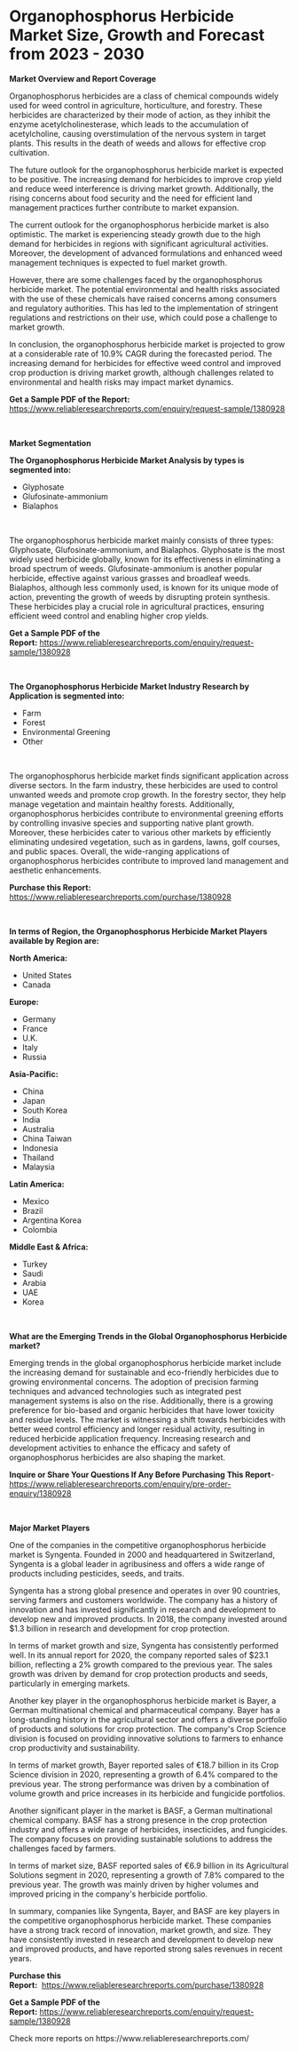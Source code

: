 <p><h1>Organophosphorus Herbicide Market Size, Growth and Forecast from 2023 - 2030</h1></p><p><strong>Market Overview and Report Coverage</strong></p>
<p><p>Organophosphorus herbicides are a class of chemical compounds widely used for weed control in agriculture, horticulture, and forestry. These herbicides are characterized by their mode of action, as they inhibit the enzyme acetylcholinesterase, which leads to the accumulation of acetylcholine, causing overstimulation of the nervous system in target plants. This results in the death of weeds and allows for effective crop cultivation.</p><p>The future outlook for the organophosphorus herbicide market is expected to be positive. The increasing demand for herbicides to improve crop yield and reduce weed interference is driving market growth. Additionally, the rising concerns about food security and the need for efficient land management practices further contribute to market expansion.</p><p>The current outlook for the organophosphorus herbicide market is also optimistic. The market is experiencing steady growth due to the high demand for herbicides in regions with significant agricultural activities. Moreover, the development of advanced formulations and enhanced weed management techniques is expected to fuel market growth.</p><p>However, there are some challenges faced by the organophosphorus herbicide market. The potential environmental and health risks associated with the use of these chemicals have raised concerns among consumers and regulatory authorities. This has led to the implementation of stringent regulations and restrictions on their use, which could pose a challenge to market growth.</p><p>In conclusion, the organophosphorus herbicide market is projected to grow at a considerable rate of 10.9% CAGR during the forecasted period. The increasing demand for herbicides for effective weed control and improved crop production is driving market growth, although challenges related to environmental and health risks may impact market dynamics.</p></p>
<p><strong>Get a Sample PDF of the Report:</strong> <a href="https://www.reliableresearchreports.com/enquiry/request-sample/1380928">https://www.reliableresearchreports.com/enquiry/request-sample/1380928</a></p>
<p>&nbsp;</p>
<p><strong>Market Segmentation</strong></p>
<p><strong>The Organophosphorus Herbicide Market Analysis by types is segmented into:</strong></p>
<p><ul><li>Glyphosate</li><li>Glufosinate-ammonium</li><li>Bialaphos</li></ul></p>
<p>&nbsp;</p>
<p><p>The organophosphorus herbicide market mainly consists of three types: Glyphosate, Glufosinate-ammonium, and Bialaphos. Glyphosate is the most widely used herbicide globally, known for its effectiveness in eliminating a broad spectrum of weeds. Glufosinate-ammonium is another popular herbicide, effective against various grasses and broadleaf weeds. Bialaphos, although less commonly used, is known for its unique mode of action, preventing the growth of weeds by disrupting protein synthesis. These herbicides play a crucial role in agricultural practices, ensuring efficient weed control and enabling higher crop yields.</p></p>
<p><strong>Get a Sample PDF of the Report:</strong>&nbsp;<a href="https://www.reliableresearchreports.com/enquiry/request-sample/1380928">https://www.reliableresearchreports.com/enquiry/request-sample/1380928</a></p>
<p>&nbsp;</p>
<p><strong>The Organophosphorus Herbicide Market Industry Research by Application is segmented into:</strong></p>
<p><ul><li>Farm</li><li>Forest</li><li>Environmental Greening</li><li>Other</li></ul></p>
<p>&nbsp;</p>
<p><p>The organophosphorus herbicide market finds significant application across diverse sectors. In the farm industry, these herbicides are used to control unwanted weeds and promote crop growth. In the forestry sector, they help manage vegetation and maintain healthy forests. Additionally, organophosphorus herbicides contribute to environmental greening efforts by controlling invasive species and supporting native plant growth. Moreover, these herbicides cater to various other markets by efficiently eliminating undesired vegetation, such as in gardens, lawns, golf courses, and public spaces. Overall, the wide-ranging applications of organophosphorus herbicides contribute to improved land management and aesthetic enhancements.</p></p>
<p><strong>Purchase this Report:</strong>&nbsp; <a href="https://www.reliableresearchreports.com/purchase/1380928">https://www.reliableresearchreports.com/purchase/1380928</a></p>
<p>&nbsp;</p>
<p><strong>In terms of Region, the Organophosphorus Herbicide Market Players available by Region are:</strong></p>
<p>
    <p> <strong> North America: </strong>
        <ul>
            <li>United States</li>
            <li>Canada</li>
        </ul>
        </p> 
    <p> <strong> Europe: </strong>
        <ul>
            <li>Germany</li>
            <li>France</li>
            <li>U.K.</li>
            <li>Italy</li>
            <li>Russia</li>
        </ul>
        </p> 
    <p> <strong> Asia-Pacific: </strong>
        <ul>
            <li>China</li>
            <li>Japan</li>
            <li>South Korea</li>
            <li>India</li>
            <li>Australia</li>
            <li>China Taiwan</li>
            <li>Indonesia</li>
            <li>Thailand</li>
            <li>Malaysia</li>
        </ul>
        </p> 
    <p> <strong> Latin America: </strong>
        <ul>
            <li>Mexico</li>
            <li>Brazil</li>
            <li>Argentina Korea</li>
            <li>Colombia</li>
        </ul>
        </p> 
    <p> <strong> Middle East & Africa: </strong>
        <ul>
            <li>Turkey</li>
            <li>Saudi</li>
            <li>Arabia</li>
            <li>UAE</li>
            <li>Korea</li>
        </ul>
    </p>
    </p>
<p>&nbsp;</p>
<p><strong>What are the Emerging Trends in the Global Organophosphorus Herbicide market?</strong></p>
<p><p>Emerging trends in the global organophosphorus herbicide market include the increasing demand for sustainable and eco-friendly herbicides due to growing environmental concerns. The adoption of precision farming techniques and advanced technologies such as integrated pest management systems is also on the rise. Additionally, there is a growing preference for bio-based and organic herbicides that have lower toxicity and residue levels. The market is witnessing a shift towards herbicides with better weed control efficiency and longer residual activity, resulting in reduced herbicide application frequency. Increasing research and development activities to enhance the efficacy and safety of organophosphorus herbicides are also shaping the market.</p></p>
<p><strong>Inquire or Share Your Questions If Any Before Purchasing This Report</strong>- <a href="https://www.reliableresearchreports.com/enquiry/pre-order-enquiry/1380928">https://www.reliableresearchreports.com/enquiry/pre-order-enquiry/1380928</a></p>
<p>&nbsp;</p>
<p><strong>Major Market Players</strong></p>
<p><p>One of the companies in the competitive organophosphorus herbicide market is Syngenta. Founded in 2000 and headquartered in Switzerland, Syngenta is a global leader in agribusiness and offers a wide range of products including pesticides, seeds, and traits. </p><p>Syngenta has a strong global presence and operates in over 90 countries, serving farmers and customers worldwide. The company has a history of innovation and has invested significantly in research and development to develop new and improved products. In 2018, the company invested around $1.3 billion in research and development for crop protection.</p><p>In terms of market growth and size, Syngenta has consistently performed well. In its annual report for 2020, the company reported sales of $23.1 billion, reflecting a 2% growth compared to the previous year. The sales growth was driven by demand for crop protection products and seeds, particularly in emerging markets.</p><p>Another key player in the organophosphorus herbicide market is Bayer, a German multinational chemical and pharmaceutical company. Bayer has a long-standing history in the agricultural sector and offers a diverse portfolio of products and solutions for crop protection. The company's Crop Science division is focused on providing innovative solutions to farmers to enhance crop productivity and sustainability.</p><p>In terms of market growth, Bayer reported sales of €18.7 billion in its Crop Science division in 2020, representing a growth of 6.4% compared to the previous year. The strong performance was driven by a combination of volume growth and price increases in its herbicide and fungicide portfolios.</p><p>Another significant player in the market is BASF, a German multinational chemical company. BASF has a strong presence in the crop protection industry and offers a wide range of herbicides, insecticides, and fungicides. The company focuses on providing sustainable solutions to address the challenges faced by farmers.</p><p>In terms of market size, BASF reported sales of €6.9 billion in its Agricultural Solutions segment in 2020, representing a growth of 7.8% compared to the previous year. The growth was mainly driven by higher volumes and improved pricing in the company's herbicide portfolio.</p><p>In summary, companies like Syngenta, Bayer, and BASF are key players in the competitive organophosphorus herbicide market. These companies have a strong track record of innovation, market growth, and size. They have consistently invested in research and development to develop new and improved products, and have reported strong sales revenues in recent years.</p></p>
<p><strong>Purchase this Report:</strong>&nbsp;&nbsp;<a href="https://www.reliableresearchreports.com/purchase/1380928">https://www.reliableresearchreports.com/purchase/1380928</a></p>
<p></p>
<p><strong>Get a Sample PDF of the Report:</strong>&nbsp;<a href="https://www.reliableresearchreports.com/enquiry/request-sample/1380928">https://www.reliableresearchreports.com/enquiry/request-sample/1380928</a></p>
<p>Check more reports on https://www.reliableresearchreports.com/</p>